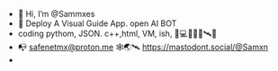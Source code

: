 - 👋 Hi, I’m @Sammxes
- 👀 Deploy A Visual Guide App. open AI BOT
-  coding pythom, JSON. c++,html, VM, ish, 🐍💻🦴🐉🎯🛰️🔐
- 📭 safenetmx@proton.me
🕸️🌏🛰️ https://mastodont.social/@Samxn
-

<!---
Sammxes/Sammxes is a ✨ special ✨ repository because its `README.md` (this file) appears on your GitHub profile.
You can click the Preview link to take a look at your changes.
--->
